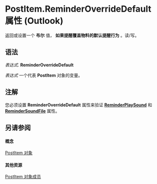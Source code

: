 
# PostItem.ReminderOverrideDefault 属性 (Outlook)

返回或设置一个 **布尔** 值， **如果提醒覆盖物料的默认提醒行为** 。读/写。


## 语法

 _表达式_. **ReminderOverrideDefault**

 _表达式_ 一个代表 **PostItem** 对象的变量。


## 注解

您必须设置 **ReminderOverrideDefault** 属性来验证 **[ReminderPlaySound](9e441d70-4478-80fa-cdfa-c71ebec8e2ec.md)** 和 **[ReminderSoundFile](9292a962-e7f9-75e0-20a0-716daf7d677f.md)** 属性。


## 另请参阅


#### 概念


[PostItem 对象](de44065d-4e93-315a-279f-7b92f09c0465.md)
#### 其他资源


[PostItem 对象成员](5b150db1-c96d-0721-ec36-d5b5ebc20fd8.md)